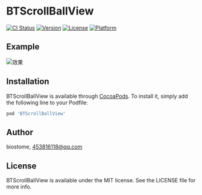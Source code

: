 # BTScrollBallView

[![CI Status](https://img.shields.io/travis/biostome/BTScrollBallView.svg?style=flat)](https://travis-ci.org/biostome/BTScrollBallView)
[![Version](https://img.shields.io/cocoapods/v/BTScrollBallView.svg?style=flat)](https://cocoapods.org/pods/BTScrollBallView)
[![License](https://img.shields.io/cocoapods/l/BTScrollBallView.svg?style=flat)](https://cocoapods.org/pods/BTScrollBallView)
[![Platform](https://img.shields.io/cocoapods/p/BTScrollBallView.svg?style=flat)](https://cocoapods.org/pods/BTScrollBallView)

## Example
![效果](https://github.com/biostome/BTScrollBallView/blob/master/%E5%B1%8F%E5%B9%95%E5%BD%95%E5%88%B62020-05-30%20%E4%B8%8A%E5%8D%8812.31.36.gif)

## Installation

BTScrollBallView is available through [CocoaPods](https://cocoapods.org). To install
it, simply add the following line to your Podfile:

```ruby
pod 'BTScrollBallView'
```

## Author

biostome, 453816118@qq.com

## License

BTScrollBallView is available under the MIT license. See the LICENSE file for more info.
